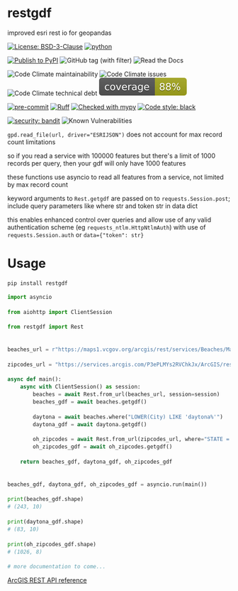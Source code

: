 # restgdf

improved esri rest io for geopandas


[![License: BSD-3-Clause](https://img.shields.io/badge/License-BSD3-yellow.svg)](https://opensource.org/license/bsd-3-clause/)
[![python](https://img.shields.io/badge/Python-3.9+-3776AB.svg?style=flat&logo=python&logoColor=white)](https://www.python.org)

[![Publish to PyPI](https://github.com/joshuasundance-swca/restgdf/actions/workflows/publish_on_pypi.yml/badge.svg)](https://github.com/joshuasundance-swca/restgdf/actions/workflows/publish_on_pypi.yml)
![GitHub tag (with filter)](https://img.shields.io/github/v/tag/joshuasundance-swca/restgdf)
![Read the Docs](https://img.shields.io/readthedocs/restgdf)

![Code Climate maintainability](https://img.shields.io/codeclimate/maintainability/joshuasundance-swca/restgdf)
![Code Climate issues](https://img.shields.io/codeclimate/issues/joshuasundance-swca/restgdf)
![Code Climate technical debt](https://img.shields.io/codeclimate/tech-debt/joshuasundance-swca/restgdf)
[![coverage](coverage.svg)](./COVERAGE.md)

[![pre-commit](https://img.shields.io/badge/pre--commit-enabled-brightgreen?logo=pre-commit&logoColor=white)](https://github.com/pre-commit/pre-commit)
[![Ruff](https://img.shields.io/endpoint?url=https://raw.githubusercontent.com/charliermarsh/ruff/main/assets/badge/v1.json)](https://github.com/charliermarsh/ruff)
[![Checked with mypy](http://www.mypy-lang.org/static/mypy_badge.svg)](http://mypy-lang.org/)
[![Code style: black](https://img.shields.io/badge/code%20style-black-000000.svg)](https://github.com/psf/black)

[![security: bandit](https://img.shields.io/badge/security-bandit-yellow.svg)](https://github.com/PyCQA/bandit)
![Known Vulnerabilities](https://snyk.io/test/github/joshuasundance-swca/restgdf/badge.svg)

`gpd.read_file(url, driver="ESRIJSON")` does not account for max record count limitations

so if you read a service with 100000 features but there's a limit of 1000 records per query, then your gdf will only have 1000 features

these functions use asyncio to read all features from a service, not limited by max record count

keyword arguments to `Rest.getgdf` are passed on to `requests.Session.post`; include query parameters like where str and token str in data dict

this enables enhanced control over queries and allow use of any valid authentication scheme (eg `requests_ntlm.HttpNtlmAuth`) with use of `requests.Session.auth` or `data={"token": str}`

# Usage

```bash
pip install restgdf
```

```python
import asyncio

from aiohttp import ClientSession

from restgdf import Rest


beaches_url = r"https://maps1.vcgov.org/arcgis/rest/services/Beaches/MapServer/6"

zipcodes_url = "https://services.arcgis.com/P3ePLMYs2RVChkJx/ArcGIS/rest/services/USA_ZIP_Codes_2016/FeatureServer/0"

async def main():
    async with ClientSession() as session:
        beaches = await Rest.from_url(beaches_url, session=session)
        beaches_gdf = await beaches.getgdf()

        daytona = await beaches.where("LOWER(City) LIKE 'daytona%'")
        daytona_gdf = await daytona.getgdf()

        oh_zipcodes = await Rest.from_url(zipcodes_url, where="STATE = 'OH'", session=session)
        oh_zipcodes_gdf = await oh_zipcodes.getgdf()

    return beaches_gdf, daytona_gdf, oh_zipcodes_gdf


beaches_gdf, daytona_gdf, oh_zipcodes_gdf = asyncio.run(main())

print(beaches_gdf.shape)
# (243, 10)

print(daytona_gdf.shape)
# (83, 10)

print(oh_zipcodes_gdf.shape)
# (1026, 8)

# more documentation to come...
```

[ArcGIS REST API reference](https://developers.arcgis.com/rest/)
